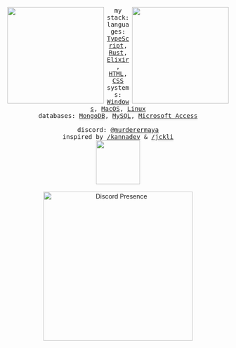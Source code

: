 <div align="center">
  <p float="left">
    <img src="/images/desktop-wallpaper-aesthetic-pink-flowers-largest-portal-cute-aesthetic-flower.jpg" width="220" align="left">
    <img src="/images/lomufi0pup4zlylx.jpg" width="220" align="right">
  </p>
  <div align="center">
    <samp>
      my stack:
      <br>
      languages: 
      <a href="https://www.typescriptlang.org/">TypeScript</a>, 
      <a href="https://www.rust-lang.org/">Rust</a>, 
      <a href="https://elixir-lang.org/">Elixir</a>,
      <a href="https://developer.mozilla.org/en-US/docs/Web/HTML">HTML</a>, 
      <a href="https://developer.mozilla.org/en-US/docs/Web/CSS">CSS</a> 
      <br>
      systems: 
      <a href="https://www.microsoft.com/en-us/windows/">Windows</a>, 
      <a href="https://www.apple.com/ca/macos/">MacOS</a>,
      <a href="https://www.linux.org/">Linux</a>
      <br>
      databases: 
      <a href="https://www.mongodb.com/">MongoDB</a>, 
      <a href="https://dev.mysql.com/">MySQL</a>, 
      <a href="https://www.microsoft.com/en-us/microsoft-365/access">Microsoft Access</a>
      <br>
      <br>
      discord: 
      <a href="https://discord.com/users/492130881826193410">@murderermaya</a><br>
      inspired by <a href="https://github.com/kannadev">/kannadev</a> & <a href="https://github.com/jckli">/jckli</a>
    </samp>
  </div>
  <img width="100px" src="https://komarev.com/ghpvc/?username=murderermaya&style=flat-square&color=ff69b4"/>
  <br>
  <br>
    <img src="https://lanyard-profile-readme.vercel.app/api/492130881826193410?hideDiscrim=true" alt="Discord Presence" align="center" width="340">
  <br>
</div>
